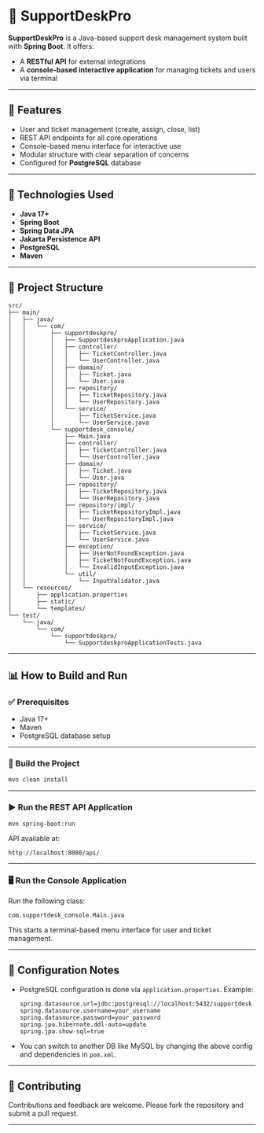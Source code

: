 # 💠 SupportDeskPro

**SupportDeskPro** is a Java-based support desk management system built with **Spring Boot**. It offers:

* A **RESTful API** for external integrations
* A **console-based interactive application** for managing tickets and users via terminal

---

## 🚀 Features

* User and ticket management (create, assign, close, list)
* REST API endpoints for all core operations
* Console-based menu interface for interactive use
* Modular structure with clear separation of concerns
* Configured for **PostgreSQL** database

---

## 🧰 Technologies Used

* **Java 17+**
* **Spring Boot**
* **Spring Data JPA**
* **Jakarta Persistence API**
* **PostgreSQL**
* **Maven**

---

## 📁 Project Structure

```
src/
├── main/
│   ├── java/
│   │   └── com/
│   │       ├── supportdeskpro/
│   │       │   ├── SupportdeskproApplication.java
│   │       │   ├── controller/
│   │       │   │   ├── TicketController.java
│   │       │   │   └── UserController.java
│   │       │   ├── domain/
│   │       │   │   ├── Ticket.java
│   │       │   │   └── User.java
│   │       │   ├── repository/
│   │       │   │   ├── TicketRepository.java
│   │       │   │   └── UserRepository.java
│   │       │   └── service/
│   │       │       ├── TicketService.java
│   │       │       └── UserService.java
│   │       └── supportdesk_console/
│   │           ├── Main.java
│   │           ├── controller/
│   │           │   ├── TicketController.java
│   │           │   └── UserController.java
│   │           ├── domain/
│   │           │   ├── Ticket.java
│   │           │   └── User.java
│   │           ├── repository/
│   │           │   ├── TicketRepository.java
│   │           │   └── UserRepository.java
│   │           ├── repository/impl/
│   │           │   ├── TicketRepositoryImpl.java
│   │           │   └── UserRepositoryImpl.java
│   │           ├── service/
│   │           │   ├── TicketService.java
│   │           │   └── UserService.java
│   │           ├── exception/
│   │           │   ├── UserNotFoundException.java
│   │           │   ├── TicketNotFoundException.java
│   │           │   └── InvalidInputException.java
│   │           └── util/
│   │               └── InputValidator.java
│   └── resources/
│       ├── application.properties
│       ├── static/
│       └── templates/
└── test/
    └── java/
        └── com/
            └── supportdeskpro/
                └── SupportdeskproApplicationTests.java
```

---

## 📊 How to Build and Run

### ✅ Prerequisites

* Java 17+
* Maven
* PostgreSQL database setup

---

### 🔨 Build the Project

```bash
mvn clean install
```

---

### ▶️ Run the REST API Application

```bash
mvn spring-boot:run
```

API available at:

```
http://localhost:8080/api/
```

---

### 🖥️ Run the Console Application

Run the following class:

```
com.supportdesk_console.Main.java
```

This starts a terminal-based menu interface for user and ticket management.

---

## 📌 Configuration Notes

* PostgreSQL configuration is done via `application.properties`. Example:

  ```properties
  spring.datasource.url=jdbc:postgresql://localhost:5432/supportdesk
  spring.datasource.username=your_username
  spring.datasource.password=your_password
  spring.jpa.hibernate.ddl-auto=update
  spring.jpa.show-sql=true
  ```

* You can switch to another DB like MySQL by changing the above config and dependencies in `pom.xml`.

---

## 📢 Contributing

Contributions and feedback are welcome. Please fork the repository and submit a pull request.

---

